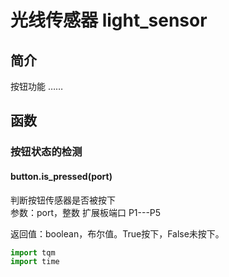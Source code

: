 # 光线传感器 light_sensor

## 简介

按钮功能 ……

## 函数

### 按钮状态的检测

#### button.is_pressed(port)

判断按钮传感器是否被按下</br>
参数：port，整数 扩展板端口 P1---P5</br>

返回值：boolean，布尔值。True按下，False未按下。

```py
import tqm
import time


```
